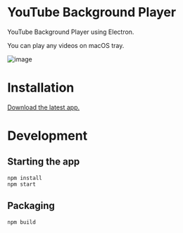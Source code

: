 # YouTube Background Player

YouTube Background Player using Electron.

You can play any videos on macOS tray.

![image](https://cloud.githubusercontent.com/assets/5919569/23584387/a555deca-01a3-11e7-93a5-af17e5b51f34.png)

# Installation

[Download the latest app.](https://github.com/oniatsu/youtube-background-player/releases)

# Development

## Starting the app
```
npm install
npm start
```

## Packaging
```
npm build
```
